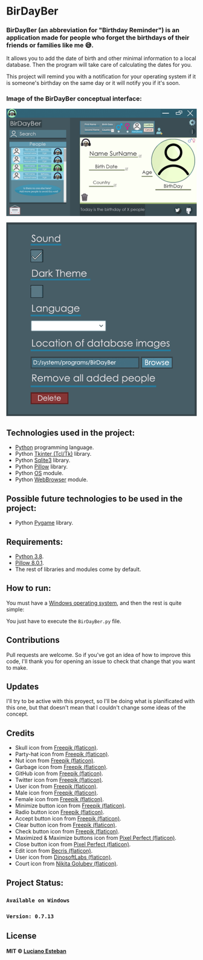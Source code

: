 # BirDayBer

### BirDayBer (an abbreviation for "Birthday Reminder") is an application made for people who forget the birthdays of their friends or families like me 😅.

It allows you to add the date of birth and other minimal information to a local database. Then the program will take care of calculating the dates for you.

This project will remind you with a notification for your operating system if it is someone's birthday on the same day or it will notify you if it's soon.

### Image of the BirDayBer conceptual interface:

![.](conceptual/interface-design-updated.png)

![.](conceptual/settings-button-design.png)


## Technologies used in the project:

- [Python](https://www.python.org/) programming language.
- Python [Tkinter (Tcl/Tk)](https://docs.python.org/3/library/tkinter.html) library.
- Python [Sqlite3](https://docs.python.org/3/library/sqlite3.html) library.
- Python [Pillow](https://pypi.org/project/Pillow/) library.
- Python [OS](https://docs.python.org/3/library/os.html) module.
- Python [WebBrowser](https://rico-schmidt.name/pymotw-3/webbrowser/index.html) module.

## Possible future technologies to be used in the project:

- Python [Pygame](https://www.pygame.org/news) library.

## Requirements:

- [Python 3.8](https://www.python.org/downloads/release/python-385/).
- [Pillow 8.0.1](https://pypi.org/project/Pillow/8.0.1/).
- The rest of libraries and modules come by default.


## How to run:

You must have a [Windows operating system](https://www.microsoft.com/es-ar/windows), and then the rest is quite simple:

You just have to execute the `BirDayBer.py` file.


## Contributions

Pull requests are welcome.
So if you've got an idea of how to improve this code, I'll thank you for
opening an issue to check that change that you want to make.


## Updates

I'll try to be active with this proyect, so I'll be doing what is planificated 
with this one, but that doesn't mean that I couldn't change some ideas of the concept. 


## Credits

- Skull icon from [Freepik (flaticon)](https://www.flaticon.com/free-icon/skull_485605?related_id=485564&origin=search).
- Party-hat icon from [Freepik (flaticon)](https://www.flaticon.com/free-icon/party-hat_3990692).
- Nut icon from [Freepik (flaticon)](https://www.flaticon.com/free-icon/nut_3593739).
- Garbage icon from [Freepik (flaticon)](https://www.flaticon.com/free-icon/garbage_3143497?related_id=3143497&origin=search).
- GitHub icon from [Freepik (flaticon)](https://www.flaticon.com/free-icon/github_1051275).
- Twitter icon from [Freepik (flaticon)](https://www.flaticon.com/free-icon/twitter_185961).
- User icon from [Freepik (flaticon)](https://www.flaticon.com/free-icon/user_747376).
- Male icon from [Freepik (flaticon)](https://www.flaticon.com/free-icon/man_2284900?related_id=2284900&origin=search).
- Female icon from [Freepik (flaticon)](https://www.flaticon.com/free-icon/woman_2284897).
- Minimize button icon from [Freepik (flaticon)](https://www.flaticon.com/free-icon/minimise-button_74888).
- Radio button icon [Freepik (flaticon)](https://www.flaticon.com/free-icon/radio-button_3305917?term=radio%20button&page=1&position=8&page=1&position=8&related_id=3305917&origin=search).
- Accept button icon from [Freepik (flaticon)](https://www.flaticon.com/free-icon/yes_3572255).
- Clear button icon from [Freepik (flaticon)](https://www.flaticon.com/free-icon/loading_1177586).
- Check button icon from [Freepik (flaticon)](https://www.flaticon.com/free-icon/square_594577?related_id=594577&origin=search).
- Maximized & Maximize buttons icon from [Pixel Perfect (flaticon)](https://www.flaticon.com/free-icon/move_2749235?related_id=2749235&origin=search).
- Close button icon from [Pixel Perfect (flaticon)](https://www.flaticon.com/free-icon/close_1828778?related_id=1828778&origin=search).
- Edit icon from [Becris (flaticon)](https://www.flaticon.com/free-icon/edit_860814?term=edit&.page=1&position=4&page=1&position=4&related_id=860814&origin=search).
- User icon from [DinosoftLabs (flaticon)](https://www.flaticon.com/free-icon/user_4018596).
- Court icon from [Nikita Golubev (flaticon)](https://www.flaticon.com/free-icon/court_1750412?related_id=1750530&origin=search).

## Project Status:

### `Available on Windows`
### `Version: 0.7.13`

## License

#### MIT © [Luciano Esteban](https://github.com/LucioFex)
